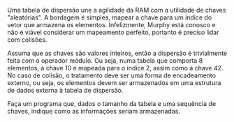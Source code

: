 Uma tabela de dispersão une a agilidade da RAM com a utilidade de chaves "aleatórias". A bordagem é simples, mapear a chave para um índice do vetor que armazena os elementos. Infelizmente, Murphy está conosco e não é viável considerar um mapeamento perfeito, portanto é preciso lidar com colisões.

Assuma que as chaves são valores inteiros, então a dispersão é trivialmente feita com o operador módulo. Ou seja, numa tabela que comporta 8 elementos, a chave 10 é mapeada para o índice 2, assim como a chave 42. No caso de colisão, o tratamento deve ser uma forma de encadeamento externo, ou seja, os elementos devem ser armazenados em uma estrutura de dados externa à tabela de dispersão.

Faça um programa que, dados o tamanho da tabela e uma sequência de chaves, indique como as informações seriam armazenadas.
